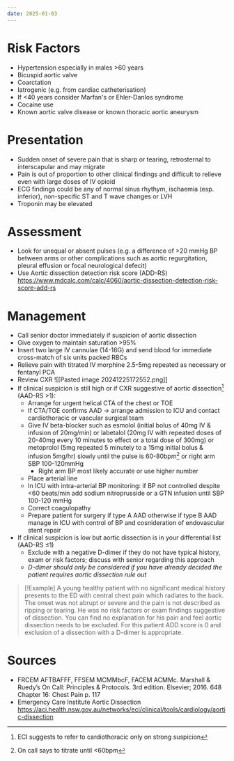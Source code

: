 ```yaml
---
date: 2025-01-03
---
```

# Risk Factors
- Hypertension especially in males >60 years
- Bicuspid aortic valve
- Coarctation
- Iatrogenic (e.g. from cardiac catheterisation)
- If <40 years consider Marfan's or Ehler-Danlos syndrome
- Cocaine use
- Known aortic valve disease or known thoracic aortic aneurysm
# Presentation
- Sudden onset of severe pain that is sharp or tearing, retrosternal to interscapular and may migrate
- Pain is out of proportion to other clinical findings and difficult to relieve even with large doses of IV opioid
- ECG findings could be any of normal sinus rhythym, ischaemia  (esp. inferior), non-specific ST and T wave changes or LVH
- Troponin may be elevated
# Assessment
- Look for unequal or absent pulses (e.g. a difference of >20 mmHg BP between arms or other complications such as aortic regurgitation, pleural effusion or focal neurological defecit)
- Use Aortic dissection detection risk score (ADD-RS) https://www.mdcalc.com/calc/4060/aortic-dissection-detection-risk-score-add-rs
# Management
- Call senior doctor immediately if suspicion of aortic dissection
- Give oxygen to maintain saturation >95%
- Insert two large IV cannulae (14-16G) and send blood for immediate cross-match of six units packed RBCs
- Relieve pain with titrated IV morphine 2.5-5mg repeated as necessary or fentanyl PCA
- Review CXR
	![[Pasted image 20241225172552.png]]
- If clinical suspicion is still high or if CXR suggestive of aortic dissection[^1] (AAD-RS >1):
	- Arrange for urgent helical CTA of the chest or TOE
	- If CTA/TOE confirms AAD → arrange admission to ICU and contact cardiothoracic or vascular surgical team
	- Give IV beta-blocker such as esmolol (initial bolus of 40mg IV & infusion of 20mg/min) or labetalol (20mg IV with repeated doses of 20-40mg every 10 minutes to effect or a total dose of 300mg) or metoprolol (5mg repeated 5 minutely to a 15mg initial bolus & infusion 5mg/hr) slowly until the pulse is 60-80bpm[^2] or right arm SBP 100-120mmHg
		- Right arm BP most likely accurate or use higher number
	- Place arterial line
	- In ICU with intra-arterial BP monitoring: if BP not controlled despite <60 beats/min add sodium nitroprusside or a GTN infusion until SBP 100-120 mmHg
	- Correct coagulopathy
	- Prepare patient for surgery if type A AAD otherwise if type B AAD manage in ICU with control of BP and cosnideration of endovascular stent repair
- If clinical suspicion is low but aortic dissection is in your differential list (AAD-RS ≤1)
	- Exclude with a negative D-dimer if they do not have typical history, exam or risk factors; discuss with senior regarding this approach
	- *D-dimer should only be considered if you have already decided the patient requires aortic dissection rule out*
> [!Example] 
> A young healthy patient with no significant medical history presents to the ED with central chest pain which radiates to the back. The onset was not abrupt or severe and the pain is not described as ripping or tearing. He was no risk factors or exam findings suggestive of dissection. You can find no explanation for his pain and feel aortic dissection needs to be excluded. For this patient ADD score is 0 and exclusion of a dissection with a D-dimer is appropriate.

# Sources
- FRCEM AFTBAFFF, FFSEM MCMMbcF, FACEM ACMMc. Marshall & Ruedy’s On Call: Principles & Protocols. 3rd edition. Elsevier; 2016. 648 Chapter 16: Chest Pain p. 117
- Emergency Care Institute Aortic Dissection https://aci.health.nsw.gov.au/networks/eci/clinical/tools/cardiology/aortic-dissection

[^1]: ECI suggests to refer to cardiothoracic only on strong suspicion
[^2]: On call says to titrate until <60bpm